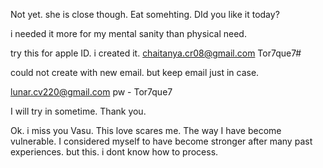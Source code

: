 Not yet. she is close though.
Eat somehting. DId you like it today?

i needed it more for my mental sanity than physical need. 

try this for apple ID. i created it. 
chaitanya.cr08@gmail.com
Tor7que7#

could not create with new email. 
but keep email just in case.

lunar.cv220@gmail.com
pw - Tor7que7


I will try in sometime. Thank you.


Ok. i miss you Vasu. 
This love scares me. The way I have become vulnerable. I considered myself to have become stronger after many past experiences. but this. i dont know how to process. 
